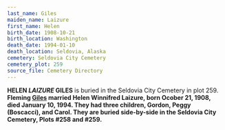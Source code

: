 ```yaml
---
last_name: Giles
maiden_name: Laizure
first_name: Helen 
birth_date: 1908-10-21
birth_location: Washington
death_date: 1994-01-10
death_location: Seldovia, Alaska
cemetery: Seldovia City Cemetery
cemetery_plot: 259
source_file: Cemetery Directory
---
```

**HELEN *LAIZURE* GILES** is buried in the Seldovia City Cemetery in plot 259. 
**Fleming [Giles](../_families/Giles_Family.md) married Helen Winnifred Laizure, born Ocober 21, 1908,
died January 10, 1994. They had three children, Gordon, Peggy
(Boscacci), and Carol. They are buried side-by-side in the Seldovia City
Cemetery, Plots \#258 and \#259.**

